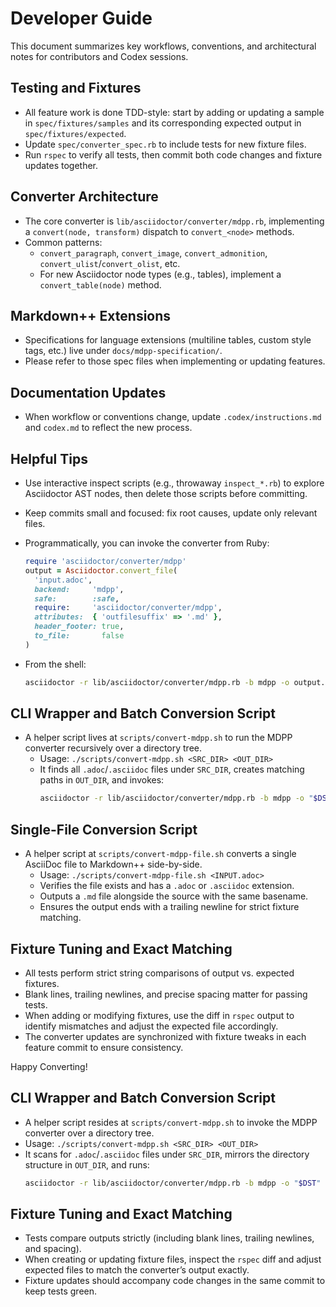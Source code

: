 <!-- docs/development-guide.md -->
# Developer Guide

This document summarizes key workflows, conventions, and architectural notes for contributors and Codex sessions.

## Testing and Fixtures
- All feature work is done TDD-style: start by adding or updating a sample in `spec/fixtures/samples` and its corresponding expected output in `spec/fixtures/expected`.
- Update `spec/converter_spec.rb` to include tests for new fixture files.
- Run `rspec` to verify all tests, then commit both code changes and fixture updates together.

## Converter Architecture
- The core converter is `lib/asciidoctor/converter/mdpp.rb`, implementing a `convert(node, transform)` dispatch to `convert_<node>` methods.
- Common patterns:
  - `convert_paragraph`, `convert_image`, `convert_admonition`, `convert_ulist`/`convert_olist`, etc.
  - For new Asciidoctor node types (e.g., tables), implement a `convert_table(node)` method.

## Markdown++ Extensions
- Specifications for language extensions (multiline tables, custom style tags, etc.) live under `docs/mdpp-specification/`.
- Please refer to those spec files when implementing or updating features.

## Documentation Updates
- When workflow or conventions change, update `.codex/instructions.md` and `codex.md` to reflect the new process.

## Helpful Tips
- Use interactive inspect scripts (e.g., throwaway `inspect_*.rb`) to explore Asciidoctor AST nodes, then delete those scripts before committing.
- Keep commits small and focused: fix root causes, update only relevant files.
 
- Programmatically, you can invoke the converter from Ruby:
  ```ruby
  require 'asciidoctor/converter/mdpp'
  output = Asciidoctor.convert_file(
    'input.adoc',
    backend:     'mdpp',
    safe:        :safe,
    require:     'asciidoctor/converter/mdpp',
    attributes:  { 'outfilesuffix' => '.md' },
    header_footer: true,
    to_file:       false
  )
  ```
 
- From the shell:
  ```bash
  asciidoctor -r lib/asciidoctor/converter/mdpp.rb -b mdpp -o output.md input.adoc
  ```

## CLI Wrapper and Batch Conversion Script
- A helper script lives at `scripts/convert-mdpp.sh` to run the MDPP converter recursively over a directory tree.
  - Usage: `./scripts/convert-mdpp.sh <SRC_DIR> <OUT_DIR>`
  - It finds all `.adoc`/`.asciidoc` files under `SRC_DIR`, creates matching paths in `OUT_DIR`, and invokes:
    ```bash
    asciidoctor -r lib/asciidoctor/converter/mdpp.rb -b mdpp -o "$DST" "$SRC"
    ```

## Single-File Conversion Script
- A helper script at `scripts/convert-mdpp-file.sh` converts a single AsciiDoc file to Markdown++ side-by-side.
  - Usage: `./scripts/convert-mdpp-file.sh <INPUT.adoc>`
  - Verifies the file exists and has a `.adoc` or `.asciidoc` extension.
  - Outputs a `.md` file alongside the source with the same basename.
  - Ensures the output ends with a trailing newline for strict fixture matching.

## Fixture Tuning and Exact Matching
- All tests perform strict string comparisons of output vs. expected fixtures.
- Blank lines, trailing newlines, and precise spacing matter for passing tests.
- When adding or modifying fixtures, use the diff in `rspec` output to identify mismatches and adjust the expected file accordingly.
- The converter updates are synchronized with fixture tweaks in each feature commit to ensure consistency.

Happy Converting!

## CLI Wrapper and Batch Conversion Script
- A helper script resides at `scripts/convert-mdpp.sh` to invoke the MDPP converter over a directory tree.
- Usage: `./scripts/convert-mdpp.sh <SRC_DIR> <OUT_DIR>`
- It scans for `.adoc`/`.asciidoc` files under `SRC_DIR`, mirrors the directory structure in `OUT_DIR`, and runs:
  ```bash
  asciidoctor -r lib/asciidoctor/converter/mdpp.rb -b mdpp -o "$DST" "$SRC"
  ```

## Fixture Tuning and Exact Matching
- Tests compare outputs strictly (including blank lines, trailing newlines, and spacing).
- When creating or updating fixture files, inspect the `rspec` diff and adjust expected files to match the converter’s output exactly.
- Fixture updates should accompany code changes in the same commit to keep tests green.